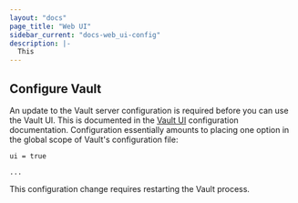 ```yaml
---
layout: "docs"
page_title: "Web UI"
sidebar_current: "docs-web_ui-config"
description: |-
  This
---
```


## Configure Vault

An update to the Vault server configuration is required before you can use the Vault UI. This is documented in the [Vault UI](https://www.vaultproject.io/docs/configuration/ui/index.html) configuration documentation. Configuration essentially amounts to placing one option in the global scope of Vault's configuration file:

```
ui = true

...
```

This configuration change requires restarting the Vault process.
